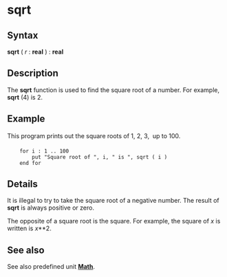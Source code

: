 
# sqrt

## Syntax
**sqrt** ( _r_ : **real** ) : **real**

## Description
The **sqrt** function is used to find the square root of a number. For example, **sqrt** (4) is 2.


## Example
This program prints out the square roots of 1, 2, 3, &#133; up to 100.

        for i : 1 .. 100
            put "Square root of ", i, " is ", sqrt ( i )
        end for
## Details
It is illegal to try to take the square root of a negative number. The result of **sqrt** is always positive or zero.

The opposite of a square root is the square. For example, the square of _x_ is written is _x_**2.


## See also
See also predefined unit **[Math](mathmodule.html)**.

